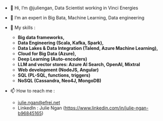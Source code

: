- 👋 Hi, I’m @juliengan, Data Scientist working in Vinci Energies

- 👀 I’m an expert in Big Bata, Machine Learning, Data engineering

- 🌱 My skills :
  - <b>Big data frameworks, 
  - Data Engineering (Scala, Kafka, Spark), 
  - Data Lakes & Data Integration (Talend, Azure Machine Learning), 
  - Cloud for Big Data (Azure), 
  - Deep Learning (Auto-encoders)
  - LLM and vector stores: Azure AI Search, OpenAI, Mixtral
  - Web development (NodeJS, Angular)
  - SQL (PL-SQL, functions, triggers)
  - NoSQL (Cassandra, Neo4J, MongoDB)</b>

- 📫 How to reach me : 
  -  julie.ngan@efrei.net
  -  LinkedIn : Julie Ngan (https://www.linkedin.com/in/julie-ngan-b96845165)

<!---
juliengan/juliengan is a ✨ special ✨ repository because its `README.md` (this file) appears on your GitHub profile.
You can click the Preview link to take a look at your changes.
--->
